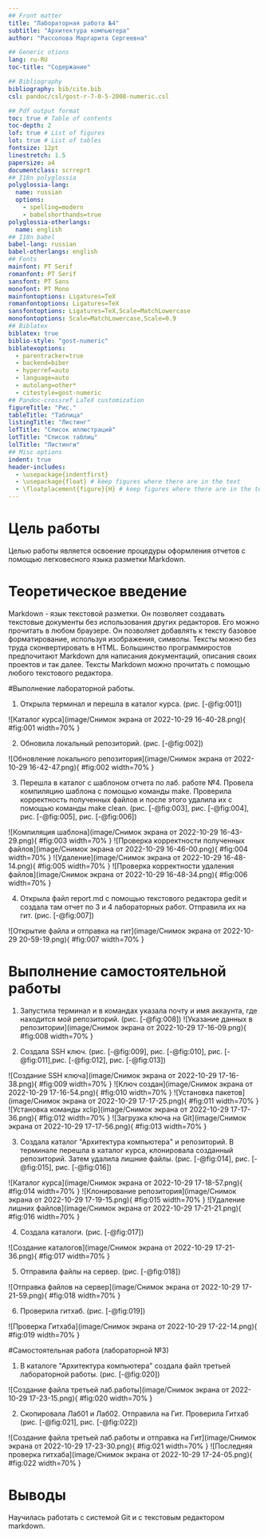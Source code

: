 ```yaml
---
## Front matter
title: "Лабораторная работа №4"
subtitle: "Архитектура компьютера"
author: "Рассолова Маргарита Сергеевна"

## Generic otions
lang: ru-RU
toc-title: "Содержание"

## Bibliography
bibliography: bib/cite.bib
csl: pandoc/csl/gost-r-7-0-5-2008-numeric.csl

## Pdf output format
toc: true # Table of contents
toc-depth: 2
lof: true # List of figures
lot: true # List of tables
fontsize: 12pt
linestretch: 1.5
papersize: a4
documentclass: scrreprt
## I18n polyglossia
polyglossia-lang:
  name: russian
  options:
	- spelling=modern
	- babelshorthands=true
polyglossia-otherlangs:
  name: english
## I18n babel
babel-lang: russian
babel-otherlangs: english
## Fonts
mainfont: PT Serif
romanfont: PT Serif
sansfont: PT Sans
monofont: PT Mono
mainfontoptions: Ligatures=TeX
romanfontoptions: Ligatures=TeX
sansfontoptions: Ligatures=TeX,Scale=MatchLowercase
monofontoptions: Scale=MatchLowercase,Scale=0.9
## Biblatex
biblatex: true
biblio-style: "gost-numeric"
biblatexoptions:
  - parentracker=true
  - backend=biber
  - hyperref=auto
  - language=auto
  - autolang=other*
  - citestyle=gost-numeric
## Pandoc-crossref LaTeX customization
figureTitle: "Рис."
tableTitle: "Таблица"
listingTitle: "Листинг"
lofTitle: "Список иллюстраций"
lotTitle: "Список таблиц"
lolTitle: "Листинги"
## Misc options
indent: true
header-includes:
  - \usepackage{indentfirst}
  - \usepackage{float} # keep figures where there are in the text
  - \floatplacement{figure}{H} # keep figures where there are in the text
---
```


# Цель работы

Целью работы является освоение процедуры оформления отчетов с помощью легковесного языка разметки Markdown.

# Теоретическое введение

Markdown - язык текстовой разметки. Он позволяет создавать текстовые документы без использования других редакторов. Его можно прочитать в любом браузере.
Он позволяет добавлять к тексту базовое форматирование, используя изображения, символы. Тексты можно без труда сконвертировать в HTML. 
Большинство программиростов предпочитают Markdown для написания документаций, описания своих проектов и так далее.
Тексты Markdown можно прочитать с помощью любого текстового редактора.

#Выполнение лабораторной работы.

1. Открыла терминал и перешла в каталог курса. (рис. [-@fig:001])

![Каталог курса](image/Снимок экрана от 2022-10-29 16-40-28.png){ #fig:001 width=70% }

2. Обновила локальный репозиторий. (рис. [-@fig:002])

![Обновление локального репозитория](image/Снимок экрана от 2022-10-29 16-42-47.png){ #fig:002 width=70% }

3. Перешла в каталог с шаблоном отчета по лаб. работе №4. Провела компиляцию шаблона с помощью команды make. Проверила корректность полученных файлов и после этого удалила их с помощью команды make clean. (рис. [-@fig:003], рис. [-@fig:004], рис. [-@fig:005], рис. [-@fig:006])

![Компиляция шаблона](image/Снимок экрана от 2022-10-29 16-43-29.png){ #fig:003 width=70% }
![Проверка корректности полученных файлов](image/Снимок экрана от 2022-10-29 16-46-00.png){ #fig:004 width=70% }
![Удаление](image/Снимок экрана от 2022-10-29 16-48-14.png){ #fig:005 width=70% }
![Проверка корректности удаления файлов](image/Снимок экрана от 2022-10-29 16-48-34.png){ #fig:006 width=70% }


4. Открыла файл report.md с помощью текстового редактора gedit и создала там отчет по 3 и 4 лабораторных работ. Отправила их на гит. (рис. [-@fig:007])

![Открытие файла и отправка на гит](image/Снимок экрана от 2022-10-29 20-59-19.png){ #fig:007 width=70% }


# Выполнение самостоятельной работы

1. Запустила терминал и в командах указала почту и имя аккаунта, где находится мой репозиторий. (рис. [-@fig:008])
![Указание данных в репозитории](image/Снимок экрана от 2022-10-29 17-16-09.png){ #fig:008 width=70% }

2. Создала SSH ключ. (рис. [-@fig:009], рис. [-@fig:010], рис. [-@fig:011],рис. [-@fig:012], рис. [-@fig:013])

![Создание SSH ключа](image/Снимок экрана от 2022-10-29 17-16-38.png){ #fig:009 width=70% }
![Ключ создан](image/Снимок экрана от 2022-10-29 17-16-54.png){ #fig:010 width=70% }
![Установка пакетов](image/Снимок экрана от 2022-10-29 17-17-25.png){ #fig:011 width=70% }
![Установка команды xclip](image/Снимок экрана от 2022-10-29 17-17-36.png){ #fig:012 width=70% }
![Загрузка ключа на Git](image/Снимок экрана от 2022-10-29 17-17-56.png){ #fig:013 width=70% }

3. Создала каталог "Архитектура компьютера" и репозиторий. В терминале перешла в каталог курса, клонировала созданный репозиторий. Затем удалила лишние файлы. (рис. [-@fig:014], рис. [-@fig:015], рис. [-@fig:016])

![Каталог курса](image/Снимок экрана от 2022-10-29 17-18-57.png){ #fig:014 width=70% }
![Клонирование репозитория](image/Снимок экрана от 2022-10-29 17-19-15.png){ #fig:015 width=70% }
![Удаление лишних файлов](image/Снимок экрана от 2022-10-29 17-21-21.png){ #fig:016 width=70% }

4. Создала каталоги. (рис. [-@fig:017])

![Создание каталогов](image/Снимок экрана от 2022-10-29 17-21-36.png){ #fig:017 width=70% }

5. Отправила файлы на сервер. (рис. [-@fig:018])

![Отправка файлов на сервер](image/Снимок экрана от 2022-10-29 17-21-59.png){ #fig:018 width=70% }

6. Проверила гитхаб. (рис. [-@fig:019])

![Проверка Гитхаба](image/Снимок экрана от 2022-10-29 17-22-14.png){ #fig:019 width=70% }


#Самостоятельная работа (лабораторной №3)

1. В каталоге "Архитектура компьютера" создала файл третьей лабораторной работы. (рис. [-@fig:020])

![Создание файла третьей лаб.работы](image/Снимок экрана от 2022-10-29 17-23-15.png){ #fig:020 width=70% }

2. Скопировала Лаб01 и Лаб02. Отправила на Гит. Проверила Гитхаб (рис. [-@fig:021], рис. [-@fig:022])

![Создание файла третьей лаб.работы и отправка на Гит](image/Снимок экрана от 2022-10-29 17-23-30.png){ #fig:021 width=70% }
![Последняя проверка гитхаба](image/Снимок экрана от 2022-10-29 17-24-05.png){ #fig:022 width=70% }


# Выводы

Научилась работать с системой Git и с текстовым редактором markdown.

